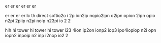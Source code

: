 er 
er
er
er
er
er

er
er
er
  er
    lc
      th
        direct softio2o i 2p ion2ip nopio2ipn o2ipn opion 2ipn opio n2pi 2piip n2pi noip n23pi io 2  2

hih
hi tower 
        hi tower 
                hi tower i23 4ion ip2on ionp2 iop3 ipo4iopiop n2i opn iopn2 inpoip n2 inp i2nop io2  2
